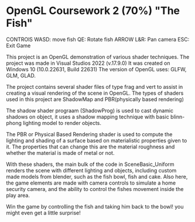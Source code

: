# OpenGL Coursework 2 (70%) "The Fish"

CONTROlS
WASD: move fish
QE: Rotate fish
ARROW L&R: Pan camera
ESC: Exit Game

This project is an OpenGL demonstration of various shader techniques. 
The project was made in Visual Studios 2022 (v.17.9.0)
It was created on Windows 10 (10.0.22631, Build 22631)
The version of OpenGL uses: GLFW, GLM, GLAD.

The project contains several shader files of type frag and vert to assist in creating a visual rendering of the scene in OpenGL. 
The types of shaders used in this project are ShadowMap and PBR(physically based rendering)

The shadow shader prograam (ShadowProg) is used to cast dynamic shadows on object, it uses a shadow mapping technique with basic blinn-phong lighting model
to render objects.

The PBR or Physical Based Rendering shader is used to compute the lighting and shading of a surface based on materialistic properties given
to it. The properties that can change this are the material roughness and whether the material is made of metal or not.

With these shaders, the main bulk of the code in SceneBasic_Uniform renders the scene with different lighting and objects, including custom made
models from blender, such as the fish bowl, fish and cake. Also here, the game elements are made with camera controls to simulate a home security camera,
and the ability to control the fishes movement inside the play area.

Win the game by controlling the fish and taking him back to the bowl! you might even get a little surprise!




